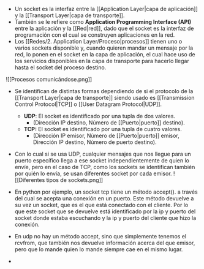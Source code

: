- Un socket es la interfaz entre la [[Application Layer|capa de aplicación]] y la [[Transport Layer|capa de transporte]].
- También se le refiere como **Application Programming Interface (API)** entre la aplicación y la [[Red|red]], dado que el socket es la interfaz de programación con el cual se construyen aplicaciones en la red.
- Los [[Redes/2. Application Layer/Proceso|procesos]] tienen uno o varios sockets disponible y, cuando quieren mandar un mensaje por la red, lo ponen en el socket en la capa de aplicación, el cual hace uso de los servicios disponibles en la capa de transporte para hacerlo llegar hasta el socket del proceso destino.

![[Procesos comunicándose.png]]

- Se identifican de distintas formas dependiendo de si el protocolo de la [[Transport Layer|capa de transporte]] siendo usado es [[Transmission Control Protocol|TCP]] o [[User Datagram Protocol|UDP]].
	- **UDP**: El socket es identificado por una tupla de dos valores.
		- (Dirección IP destino, Número de [[Puerto|puerto]] destino).
	- **TCP:** El socket es identificado por una tupla de cuatro valores.
		- (Dirección IP emisor, Número de [[Puerto|puerto]] emisor, Dirección IP destino, Número de puerto destino).
- Con lo cual si se usa UDP, cualquier mensajes que nos llegue para un puerto específico llega a ese socket independientemente de quien lo envíe, pero en el caso de TCP, como los sockets se identifican también por quién lo envía, se usan diferentes socket por cada emisor.
![[Diferentes tipos de sockets.png]]

- En python por ejemplo, un socket tcp tiene un método accept(). a través del cual se acepta una conexión en un puerto. Este método devuelve a su vez un socket, que es el que está conectado con el cliente. Por lo que este socket que se devuelve está identificado por la ip y puerto del socket donde estaba escuchando y la ip y puerto del cliente que hizo la conexión.
- En udp no hay un método accept, sino que simplemente tenemos el rcvfrom, que también nos devuelve información acerca del que emisor, pero que lo mande quien lo mande siempre cae en el mismo lugar.
- 